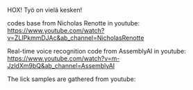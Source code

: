 HOX! Työ on vielä kesken!

codes base from Nicholas Renotte in youtube:
https://www.youtube.com/watch?v=ZLIPkmmDJAc&ab_channel=NicholasRenotte

Real-time voice recognition code from AssemblyAI in youtube:
https://www.youtube.com/watch?v=m-JzldXm9bQ&ab_channel=AssemblyAI

The lick samples are gathered from youtube:
